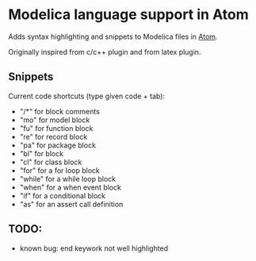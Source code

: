 # Modelica language support in Atom

Adds syntax highlighting and snippets to Modelica files in [Atom](https://atom.io/ "Atom").

Originally inspired from c/c++ plugin and from latex plugin.


## Snippets
Current code shortcuts (type given code + tab):

* "/*" for block comments
* "mo" for model block
* "fu" for function block
* "re" for record block
* "pa" for package block
* "bl" for block
* "cl" for class block
* "for" for a for loop block
* "while" for a while loop block
* "when" for a when event block
* "if" for a conditional block
* "as" for an assert call definition

## TODO:

* known bug: end keywork not well highlighted
